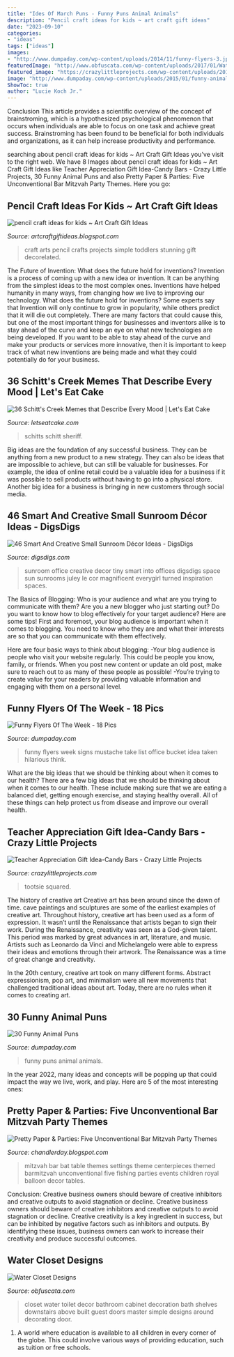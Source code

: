 ```yaml
---
title: "Ides Of March Puns - Funny Puns Animal Animals"
description: "Pencil craft ideas for kids ~ art craft gift ideas"
date: "2023-09-10"
categories:
- "ideas"
tags: ["ideas"]
images:
- "http://www.dumpaday.com/wp-content/uploads/2014/11/funny-flyers-3.jpg"
featuredImage: "http://www.obfuscata.com/wp-content/uploads/2017/01/Water-Closet-Designs-22.jpg"
featured_image: "https://crazylittleprojects.com/wp-content/uploads/2016/03/Rollteachertags.jpg"
image: "http://www.dumpaday.com/wp-content/uploads/2015/01/funny-animals-36.jpg"
ShowToc: true
author: "Lucie Koch Jr."
---
```



Conclusion
This article provides a scientific overview of the concept of brainstroming, which is a hypothesized psychological phenomenon that occurs when individuals are able to focus on one task and achieve great success. Brainstroming has been found to be beneficial for both individuals and organizations, as it can help increase productivity and performance.

	

		
searching about pencil craft ideas for kids ~ Art Craft Gift Ideas you've visit to the right web. We have 8 Images about pencil craft ideas for kids ~ Art Craft Gift Ideas like Teacher Appreciation Gift Idea-Candy Bars - Crazy Little Projects, 30 Funny Animal Puns and also Pretty Paper &amp; Parties: Five Unconventional Bar Mitzvah Party Themes. Here you go:
		
    
## Pencil Craft Ideas For Kids ~ Art Craft Gift Ideas

<img loading=lazy src="http://4.bp.blogspot.com/-M7kinz2Eihg/VPcRiGzxNzI/AAAAAAAAGmQ/Bv1SePs2psM/s1600/pencil%2Bcraft%2Bideas%2Bfor%2Bkids8.jpg" onerror="this.onerror=null;this.src='https://tse4.mm.bing.net/th?id=OIP._lR2RBhOLsFrBj7nuu64ZAHaIv&amp;pid=15.1';" alt="pencil craft ideas for kids ~ Art Craft Gift Ideas">

_Source: artcraftgiftideas.blogspot.com_

>craft arts pencil crafts projects simple toddlers stunning gift decorelated. 

	

The Future of Invention: What does the future hold for inventions?
Invention is a process of coming up with a new idea or invention. It can be anything from the simplest ideas to the most complex ones. Inventions have helped humanity in many ways, from changing how we live to improving our technology. What does the future hold for inventions? Some experts say that Invention will only continue to grow in popularity, while others predict that it will die out completely. There are many factors that could cause this, but one of the most important things for businesses and inventors alike is to stay ahead of the curve and keep an eye on what new technologies are being developed. If you want to be able to stay ahead of the curve and make your products or services more innovative, then it is important to keep track of what new inventions are being made and what they could potentially do for your business.

    
## 36 Schitt&#039;s Creek Memes That Describe Every Mood | Let&#039;s Eat Cake

<img loading=lazy src="https://www.letseatcake.com/wp-content/uploads/2021/03/schitts-creek-memes-36-618x674.jpg" onerror="this.onerror=null;this.src='https://tse1.mm.bing.net/th?id=OIP.vJB9yOmKmKh0_6OWQHNKhgHaIE&amp;pid=15.1';" alt="36 Schitt&#039;s Creek Memes that Describe Every Mood | Let&#039;s Eat Cake">

_Source: letseatcake.com_

>schitts schitt sheriff. 

	

Big ideas are the foundation of any successful business. They can be anything from a new product to a new strategy. They can also be ideas that are impossible to achieve, but can still be valuable for businesses. For example, the idea of online retail could be a valuable idea for a business if it was possible to sell products without having to go into a physical store. Another big idea for a business is bringing in new customers through social media.

    
## 46 Smart And Creative Small Sunroom Décor Ideas - DigsDigs

<img loading=lazy src="https://www.digsdigs.com/photos/smart-and-creative-small-sunroom-decor-ideas-9-554x831.jpg" onerror="this.onerror=null;this.src='https://tse3.mm.bing.net/th?id=OIP.xywSBnucBuB423UuPqAo3wHaLH&amp;pid=15.1';" alt="46 Smart And Creative Small Sunroom Décor Ideas - DigsDigs">

_Source: digsdigs.com_

>sunroom office creative decor tiny smart into offices digsdigs space sun sunrooms juley le cor magnificent everygirl turned inspiration spaces. 

	

The Basics of Blogging: Who is your audience and what are you trying to communicate with them?
Are you a new blogger who just starting out? Do you want to know how to blog effectively for your target audience? Here are some tips! 
First and foremost, your blog audience is important when it comes to blogging. You need to know who they are and what their interests are so that you can communicate with them effectively. 

Here are four basic ways to think about blogging:
-Your blog audience is people who visit your website regularly. This could be people you know, family, or friends. When you post new content or update an old post, make sure to reach out to as many of these people as possible! 
-You’re trying to create value for your readers by providing valuable information and engaging with them on a personal level.

    
## Funny Flyers Of The Week - 18 Pics

<img loading=lazy src="http://www.dumpaday.com/wp-content/uploads/2014/11/funny-flyers-3.jpg" onerror="this.onerror=null;this.src='https://tse3.mm.bing.net/th?id=OIP.bZ8AqxzP1fdPU-UjKSoGTAHaJ6&amp;pid=15.1';" alt="Funny Flyers Of The Week - 18 Pics">

_Source: dumpaday.com_

>funny flyers week signs mustache take list office bucket idea taken hilarious think. 

	

What are the big ideas that we should be thinking about when it comes to our health?
There are a few big ideas that we should be thinking about when it comes to our health. These include making sure that we are eating a balanced diet, getting enough exercise, and staying healthy overall. All of these things can help protect us from disease and improve our overall health.

    
## Teacher Appreciation Gift Idea-Candy Bars - Crazy Little Projects

<img loading=lazy src="https://crazylittleprojects.com/wp-content/uploads/2016/03/Rollteachertags.jpg" onerror="this.onerror=null;this.src='https://tse3.mm.bing.net/th?id=OIP.Ql7_Av2auZqD5hfaKaa6OQHaE9&amp;pid=15.1';" alt="Teacher Appreciation Gift Idea-Candy Bars - Crazy Little Projects">

_Source: crazylittleprojects.com_

>tootsie squared. 

	

The history of creative art
Creative art has been around since the dawn of time. cave paintings and sculptures are some of the earliest examples of creative art. Throughout history, creative art has been used as a form of expression. It wasn’t until the Renaissance that artists began to sign their work.
During the Renaissance, creativity was seen as a God-given talent. This period was marked by great advances in art, literature, and music. Artists such as Leonardo da Vinci and Michelangelo were able to express their ideas and emotions through their artwork. The Renaissance was a time of great change and creativity.

In the 20th century, creative art took on many different forms. Abstract expressionism, pop art, and minimalism were all new movements that challenged traditional ideas about art. Today, there are no rules when it comes to creating art.

    
## 30 Funny Animal Puns

<img loading=lazy src="http://www.dumpaday.com/wp-content/uploads/2015/01/funny-animals-36.jpg" onerror="this.onerror=null;this.src='https://tse1.mm.bing.net/th?id=OIP.jNnGkiL3b3R7FP3iExemCAHaLc&amp;pid=15.1';" alt="30 Funny Animal Puns">

_Source: dumpaday.com_

>funny puns animal animals. 

	

In the year 2022, many ideas and concepts will be popping up that could impact the way we live, work, and play. Here are 5 of the most interesting ones:

    
## Pretty Paper &amp; Parties: Five Unconventional Bar Mitzvah Party Themes

<img loading=lazy src="http://3.bp.blogspot.com/-2FYeW1DexFo/T3TIVtEGnyI/AAAAAAAAABE/Rq6SZorCpiI/s1600/Bar+Mitzvah+Table.jpg" onerror="this.onerror=null;this.src='https://tse3.mm.bing.net/th?id=OIP.c_1oevEp8DIceSj2R1qv7wHaE6&amp;pid=15.1';" alt="Pretty Paper &amp; Parties: Five Unconventional Bar Mitzvah Party Themes">

_Source: chandlerday.blogspot.com_

>mitzvah bar bat table themes settings theme centerpieces themed barmitzvah unconventional five fishing parties events children royal balloon decor tables. 

	

Conclusion: Creative business owners should beware of creative inhibitors and creative outputs to avoid stagnation or decline.
Creative business owners should beware of creative inhibitors and creative outputs to avoid stagnation or decline. Creative creativity is a key ingredient in success, but can be inhibited by negative factors such as inhibitors and outputs. By identifying these issues, business owners can work to increase their creativity and produce successful outcomes.

    
## Water Closet Designs

<img loading=lazy src="http://www.obfuscata.com/wp-content/uploads/2017/01/Water-Closet-Designs-22.jpg" onerror="this.onerror=null;this.src='https://tse1.mm.bing.net/th?id=OIP.KVJrudF5xmZRnWilVBRhlQAAAA&amp;pid=15.1';" alt="Water Closet Designs">

_Source: obfuscata.com_

>closet water toilet decor bathroom cabinet decoration bath shelves downstairs above built guest doors master simple designs around decorating door. 

	

1. A world where education is available to all children in every corner of the globe. This could involve various ways of providing education, such as tuition or free schools. 


